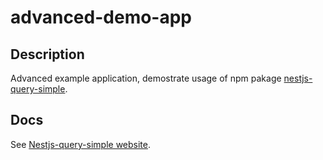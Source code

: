 # advanced-demo-app

## Description
Advanced example application, demostrate usage of npm pakage [nestjs-query-simple](https://www.npmjs.com/package/nestjs-query-simple).

## Docs
See [Nestjs-query-simple website](https://nestjs-query-simple-website.vercel.app/).
